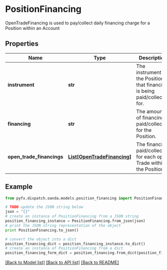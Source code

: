 # PositionFinancing

OpenTradeFinancing is used to pay/collect daily financing charge for a Position within an Account

## Properties
Name | Type | Description | Notes
------------ | ------------- | ------------- | -------------
**instrument** | **str** | The instrument of the Position that financing is being paid/collected for. | [optional] 
**financing** | **str** | The amount of financing paid/collected for the Position. | [optional] 
**open_trade_financings** | [**List[OpenTradeFinancing]**](OpenTradeFinancing.md) | The financing paid/collecte for each open Trade within the Position. | [optional] 

## Example

```python
from pyfx.dispatch.oanda.models.position_financing import PositionFinancing

# TODO update the JSON string below
json = "{}"
# create an instance of PositionFinancing from a JSON string
position_financing_instance = PositionFinancing.from_json(json)
# print the JSON string representation of the object
print PositionFinancing.to_json()

# convert the object into a dict
position_financing_dict = position_financing_instance.to_dict()
# create an instance of PositionFinancing from a dict
position_financing_form_dict = position_financing.from_dict(position_financing_dict)
```
[[Back to Model list]](../README.md#documentation-for-models) [[Back to API list]](../README.md#documentation-for-api-endpoints) [[Back to README]](../README.md)


